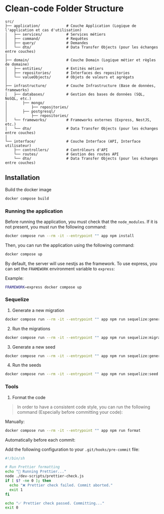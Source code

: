 # Clean-code Folder Structure

```plaintext
src/
├── application/            # Couche Application (Logique de l'application et cas d'utilisation)
│   ├── services/           # Services métiers
│   ├── command/            # Requêtes
│   ├── query/              # Demandes
│   └── dto/                # Data Transfer Objects (pour les échanges entre couches)
│
├── domain/                 # Couche Domain (Logique métier et règles de domaine)
│   ├── entities/           # Entités métiers
│   ├── repositories/       # Interfaces des repositories
│   └── valueObjects/       # Objets de valeurs et agrégats
│
├── infrastructure/         # Couche Infrastructure (Base de données, frameworks)
│   ├── databases/          # Gestion des bases de données (SQL, NoSQL, etc.)  
│       ├── mongo/  
│           ├── repositories/  
│       ├── postgresql/  
│           ├── repositories/  
│   └── frameworks/         # Frameworks externes (Express, NestJS, etc.)
│   └── dto/                # Data Transfer Objects (pour les échanges entre couches)
│
└── interface/              # Couche Interface (API, Interface utilisateur)
    ├── controllers/        # Contrôleurs d'API
    └── routes/             # Gestion des routes API
    └── dto/                # Data Transfer Objects (pour les échanges entre couches)
```

## Installation

 Build the docker image

```sh
docker compose build
```

### Running the application

Before running the application, you must check that the `node_modules`. If it is not present, you must run the following command:
```sh
docker compose run --rm -it --entrypoint "" app npm install
```

Then, you can run the application using the following command:

```sh
docker compose up
```

By default, the server will use nestjs as the framework. To use express, you can set the `FRAMEWORK` environment variable to `express`:

Example:

```sh
FRAMEWORK=express docker compose up
```

### Sequelize

1. Generate a new migration
```sh
docker compose run --rm -it --entrypoint "" app npm run sequelize:generate:migration <migration-name>
```

2. Run the migrations
```sh
docker compose run --rm -it --entrypoint "" app npm run sequelize:migrate
```

3. Generate a new seed
```sh
docker compose run --rm -it --entrypoint "" app npm run sequelize:generate:seed <seed-name>
```

4. Run the seeds
```sh
docker compose run --rm -it --entrypoint "" app npm run sequelize:seed
```

### Tools

1. Format the code

> In order to have a consistent code style, you can run the following command (Especially before committing your code):

Manually:
```sh
docker compose run --rm -it --entrypoint "" app npm run format
```

Automatically before each commit:

Add the following configuration to your `.git/hooks/pre-commit` file:

```sh
#!/bin/sh

# Run Prettier formatting
echo "🎨 Running Prettier..."
node ./dev-scripts/prettier-check.js
if [ $? -ne 0 ]; then
  echo "❌ Prettier check failed. Commit aborted."
  exit 1
fi

echo "✅ Prettier check passed. Committing..."
exit 0
```